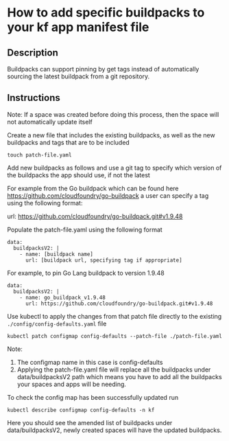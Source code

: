 # How to add specific buildpacks to your kf app manifest file

## Description

Buildpacks can support pinning by get tags instead of automatically sourcing the latest buildpack from a git repository.

## Instructions

Note: If a space was created before doing this process, then the space will not automatically update itself

Create a new file that includes the existing buildpacks, as well as the new buildpacks and tags that are to be included

`touch patch-file.yaml`

Add new buildpacks as follows and use a git tag to specify which version of the buildpacks the app should use, if not the latest

For example from the Go buildpack which can be found here https://github.com/cloudfoundry/go-buildpack a user can specify a tag using the following format:

url: https://github.com/cloudfoundry/go-buildpack.git#v1.9.48

Populate the patch-file.yaml using the following format

```
data:
  buildpacksV2: |
    - name: [buildpack name]
      url: [buildpack url, specifying tag if appropriate]
```
For example, to pin Go Lang buildpack to version 1.9.48 
```
data:
  buildpacksV2: |
    - name: go_buildpack_v1.9.48
      url: https://github.com/cloudfoundry/go-buildpack.git#v1.9.48
```

Use kubectl to apply the changes from that patch file directly to the existing `./config/config-defaults.yaml` file 

`kubectl patch configmap config-defaults --patch-file ./patch-file.yaml`

Note: 
1. The configmap name in this case is config-defaults
2. Applying the patch-file.yaml file will replace all the buildpacks under data/buildpacksV2 path which means you have to add all the buildpacks your spaces and apps will be needing.

To check the config map has been successfully updated run 

`kubectl describe configmap config-defaults -n kf`

Here you should see the amended list of buildpacks under data/buildpacksV2, newly created spaces will have the updated buildpacks.
